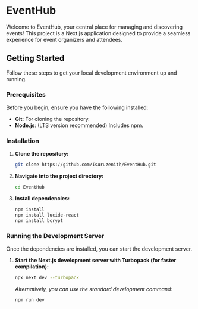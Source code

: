 # EventHub

Welcome to EventHub, your central place for managing and discovering events! This project is a Next.js application designed to provide a seamless experience for event organizers and attendees.

## Getting Started

Follow these steps to get your local development environment up and running.

### Prerequisites

Before you begin, ensure you have the following installed:

*   **Git**: For cloning the repository.
*   **Node.js**: (LTS version recommended) Includes npm.

### Installation

1.  **Clone the repository:**

    ```bash
    git clone https://github.com/Isuruzenith/EventHub.git
    ```

2.  **Navigate into the project directory:**

    ```bash
    cd EventHub
    ```

3.  **Install dependencies:**

    ```bash
    npm install
    npm install lucide-react
    npm install bcrypt
    ```

### Running the Development Server

Once the dependencies are installed, you can start the development server.

1.  **Start the Next.js development server with Turbopack (for faster compilation):**

    ```bash
    npx next dev --turbopack
    ```

    *Alternatively, you can use the standard development command:*

    ```bash
    npm run dev
    